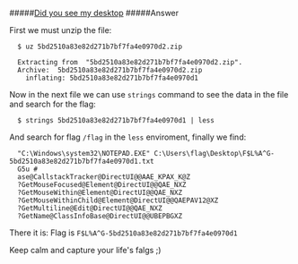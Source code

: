 #####[Did you see my desktop](http://ringzer0team.com/challenges/87)
#####Answer

First we must unzip the file:
```
  $ uz 5bd2510a83e82d271b7bf7fa4e0970d2.zip

  Extracting from  "5bd2510a83e82d271b7bf7fa4e0970d2.zip".
  Archive:  5bd2510a83e82d271b7bf7fa4e0970d2.zip
    inflating: 5bd2510a83e82d271b7bf7fa4e0970d1
```
Now in the next file we can use `strings` command to see the data in the file and search for the flag:  
```
  $ strings 5bd2510a83e82d271b7bf7fa4e0970d1 | less
```   
And search for flag `/flag` in the `less` enviroment, finally we find:  
```
  "C:\Windows\system32\NOTEPAD.EXE" C:\Users\flag\Desktop\F$L%A^G-5bd2510a83e82d271b7bf7fa4e0970d1.txt
  G5u #
  ase@CallstackTracker@DirectUI@@AAE_KPAX_K@Z
  ?GetMouseFocused@Element@DirectUI@@QAE_NXZ
  ?GetMouseWithin@Element@DirectUI@@QAE_NXZ
  ?GetMouseWithinChild@Element@DirectUI@@QAEPAV12@XZ
  ?GetMultiline@Edit@DirectUI@@QAE_NXZ
  ?GetName@ClassInfoBase@DirectUI@@UBEPBGXZ
```  
There it is: Flag is `F$L%A^G-5bd2510a83e82d271b7bf7fa4e0970d1`

Keep calm and capture your life's falgs ;)